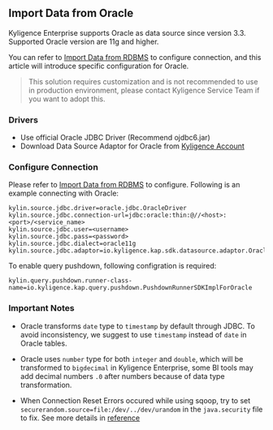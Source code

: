 ## Import Data from Oracle

Kyligence Enterprise supports Oracle as data source since version 3.3. Supported Oracle version are 11g and higher.

You can refer to [Import Data from RDBMS](README.md) to configure connection, and this article will introduce specific configuration for Oracle.

> This solution requires customization and is not recommended to use in production environment, please contact Kyligence Service Team if you want to adopt this.

### Drivers

- Use official Oracle JDBC Driver (Recommend ojdbc6.jar)
- Download Data Source Adaptor for Oracle from [Kyligence Account](http://download.kyligence.io/#/addons)

### Configure Connection

Please refer to [Import Data from RDBMS](README.md) to configure. Following is an example connecting with Oracle:

```properties
kylin.source.jdbc.driver=oracle.jdbc.OracleDriver
kylin.source.jdbc.connection-url=jdbc:oracle:thin:@//<host>:<port>/<service_name> 
kylin.source.jdbc.user=<username>
kylin.source.jdbc.pass=<password>
kylin.source.jdbc.dialect=oracle11g
kylin.source.jdbc.adaptor=io.kyligence.kap.sdk.datasource.adaptor.Oracle11gAdaptor
```

To enable query pushdown, following configration is required:

```properties
kylin.query.pushdown.runner-class-name=io.kyligence.kap.query.pushdown.PushdownRunnerSDKImplForOracle
```

### Important Notes

- Oracle transforms `date` type to `timestamp` by default through JDBC. To avoid inconsistency, we suggest to use `timestamp` instead of `date` in Oracle tables.

- Oracle uses `number` type for both `integer` and `double`, which will be transformed to `bigdecimal` in Kyligence Enterprise, some BI tools may add decimal numbers `.0` after numbers because of data type transformation.

- When Connection Reset Errors occured while using sqoop, try to set `securerandom.source=file:/dev/../dev/urandom` in the `java.security` file to fix. See more details in [reference](https://sqoop.apache.org/docs/1.4.6/SqoopUserGuide.html#_oracle_ora_00933_error_sql_command_not_properly_ended)
